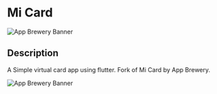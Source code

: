 

# Mi Card

![App Brewery Banner](https://i.imgur.com/M5AozmK.png)

## Description 

A Simple virtual card app using flutter.
Fork of Mi Card by App Brewery.

![App Brewery Banner](https://github.com/londonappbrewery/Images/blob/master/AppBreweryBanner.png)

